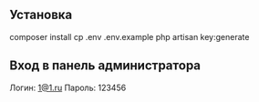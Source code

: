 ## Установка

composer install
cp .env .env.example
php artisan key:generate

## Вход в панель администратора
Логин: 1@1.ru
Пароль: 123456